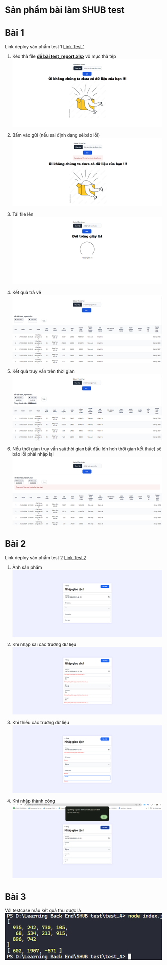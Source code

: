 # Sản phẩm bài làm SHUB test

# Bài 1

Link deploy sản phẩm test 1 [Link Test 1](https://resonant-cupcake-feca40.netlify.app/)
1. Kéo thả file  <u>**đề bài test_report.xlsx**</u> vô mục thả tệp
![My Image](image/Screenshot%202024-10-10%20205444.png)

2. Bấm vào gửi (nếu sai định dạng sẽ báo lỗi)
![My Image](image/Screenshot%202024-10-10%20210644.png)

3. Tải file lên
![My Image](image/Screenshot%202024-10-10%20205516.png)

4. Kết quả trả về 
![My Image](image/Screenshot%202024-10-10%20205533.png)

5. Kết quả truy vấn trên thời gian
![My Image](image/Screenshot%202024-10-10%20205716.png)

6. Nếu thời gian truy vấn sai(thòi gian bắt đầu lớn hơn thời gian kết thúc) sẽ báo lỗi phải nhập lại
![My Image](image/Screenshot%202024-10-10%20210810.png)

# Bài 2

Link deploy sản phẩm test 2 [Link Test 2](https://sparkling-cupcake-6047c6.netlify.app/)

1. Ảnh sản phẩm ![My Image](image/Screenshot%202024-10-10%20210149.png)

2. Khi nhập sai các trường dữ liệu ![My Image](image/Screenshot%202024-10-10%20210223.png)

3. Khi thiếu các trường dữ liệu ![My Image](image/Screenshot%202024-10-10%20210250.png)

4. Khi nhập thành công ![My Image](image/Screenshot%202024-10-10%20210332.png)

# Bài 3

Với testcase mẫu kết quả thu được là
![My Image](image/Screenshot%202024-10-10%20223454.png)